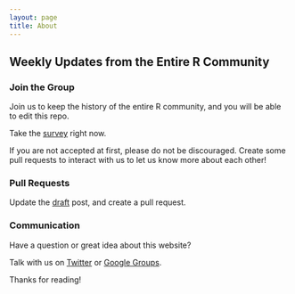 ```yaml
---
layout: page
title: About
---
```


## Weekly Updates from the Entire R Community

### Join the Group

Join us to keep the history of the entire R community, and you will be able to edit this repo. 

Take the [survey](https://docs.google.com/forms/d/1WdCjXvWJ1tDSlZNJAroGWCWcqqDjRMAF2VNnZCfn14g/viewform) right now.

If you are not accepted at first, please do not be discouraged. Create some pull requests to interact with us to let us know more about each other! 

### Pull Requests

Update the [draft](https://github.com/rweekly/rweekly.org/blob/gh-pages/draft.md) post, and create a pull request.

### Communication

Have a question or great idea about this website? 

Talk with us on [Twitter](https://twitter.com/rweekly_org) or [Google Groups](https://groups.google.com/forum/#!forum/rweekly).

Thanks for reading!
